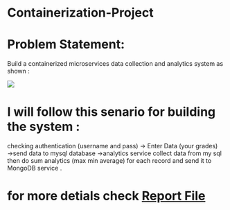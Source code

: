 # Containerization-Project
<h1>Problem Statement: </h1>
<p>Build a containerized microservices data collection and analytics system as
shown :</p>
<img src ="https://user-images.githubusercontent.com/60039619/207957228-4bdac3d3-ead1-48ff-97a5-623c645b6d6c.png"/>
<h1>I will follow this senario for building the system :</h1>
<p>
checking authentication (username and pass) →
Enter Data (your grades) →send data to mysql database →analytics
service collect data from my sql then do sum analytics (max min average)
for each record and send it to MongoDB service .
</p>
<h1>for more detials check <a href=""> Report File</a></h1>
